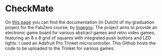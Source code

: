 # CheckMate

On [this page](https://jensbossaert.github.io/fabzero-JensBossaert/Project/) you can find the documentation (in Dutch) of my graduation project for the FabZero course, by [Ingegno](https://ingegno.be/). The project aims to provide an electronic game board for various abstract games and retro video games, featuring an 8 x 8 grid of squares with integrated push buttons and LED lights. I used an Adafruit Pro Trinket microcontroller. This Github hosts the code to be uploaded to the Trinket for various games.
